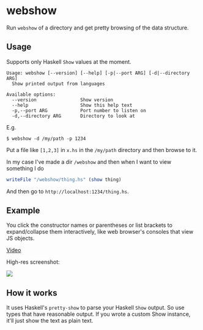 # webshow

Run `webshow` of a directory and get pretty browsing of the data structure.

## Usage

Supports only Haskell `Show` values at the moment.

```
Usage: webshow [--version] [--help] [-p|--port ARG] [-d|--directory ARG]
  Show printed output from languages

Available options:
  --version                Show version
  --help                   Show this help text
  -p,--port ARG            Port number to listen on
  -d,--directory ARG       Directory to look at
```

E.g.

```
$ webshow -d /my/path -p 1234
```
Put a file like `[1,2,3]` in `x.hs` in the `/my/path` directory and then browse to it.

In my case I've made a dir `/webshow` and then when I want to view something I do

```haskell
writeFile "/webshow/thing.hs" (show thing)
```

And then go to `http://localhost:1234/thing.hs`.

## Example

You click the constructor names or parentheses or list brackets to expand/collapse them interactively, like web browser's consoles that view JS objects.

[Video](https://imgur.com/a/jwuxsIg)

High-res screenshot:

<img src="https://i.imgur.com/ZnO5wBp.png">

## How it works

It uses Haskell's `pretty-show` to parse your Haskell `Show` output. So use types that have reasonable output. If you wrote a custom Show instance, it'll just show the text as plain text.

